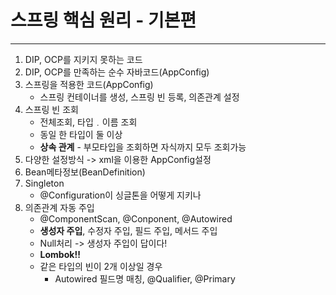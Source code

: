 # 스프링 핵심 원리 - 기본편

---
1. DIP, OCP를 지키지 못하는 코드
2. DIP, OCP를 만족하는 순수 자바코드(AppConfig)
3. 스프링을 적용한 코드(AppConfig)
   - 스프링 컨테이너를 생성, 스프링 빈 등록, 의존관계 설정
4. 스프링 빈 조회
   - 전체조회, 타입﹒이름 조회
   - 동일 한 타입이 둘 이상
   - **상속 관계** - 부모타입을 조회하면 자식까지 모두 조회가능
5. 다양한 설정방식 -> xml을 이용한 AppConfig설정
6. Bean메타정보(BeanDefinition)
7. Singleton
   - @Configuration이 싱글톤을 어떻게 지키나
8. 의존관계 자동 주입
   - @ComponentScan, @Conponent, @Autowired
   - **생성자 주입**, 수정자 주입, 필드 주입, 메서드 주입
   - Null처리 -> 생성자 주입이 답이다!
   - **Lombok!!**
   - 같은 타입의 빈이 2개 이상일 경우
     - Autowired 필드명 매칭, @Qualifier, @Primary